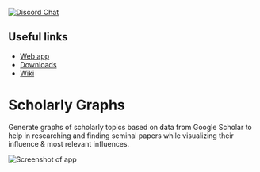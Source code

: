 [![Discord Chat](https://img.shields.io/discord/729447428696047689.svg)](https://discord.gg/hx7ufM)
## Useful links
- [Web app](https://chonger878.github.io/LiteratureReviewAPI/search/)
- [Downloads](https://github.com/chonger878/LiteratureReviewAPI/wiki/Downloads)
- [Wiki](https://github.com/chonger878/LiteratureReviewAPI/wiki)

# Scholarly Graphs
Generate graphs of scholarly topics based on data from Google Scholar to help in researching and finding seminal papers while visualizing their influence & most relevant influences.

![Screenshot of app](https://cdn.discordapp.com/attachments/674507197467590656/740296641722056734/unknown.png)
